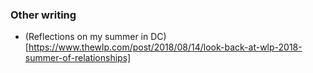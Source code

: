 ### Other writing
- (Reflections on my summer in DC)[https://www.thewlp.com/post/2018/08/14/look-back-at-wlp-2018-summer-of-relationships]
